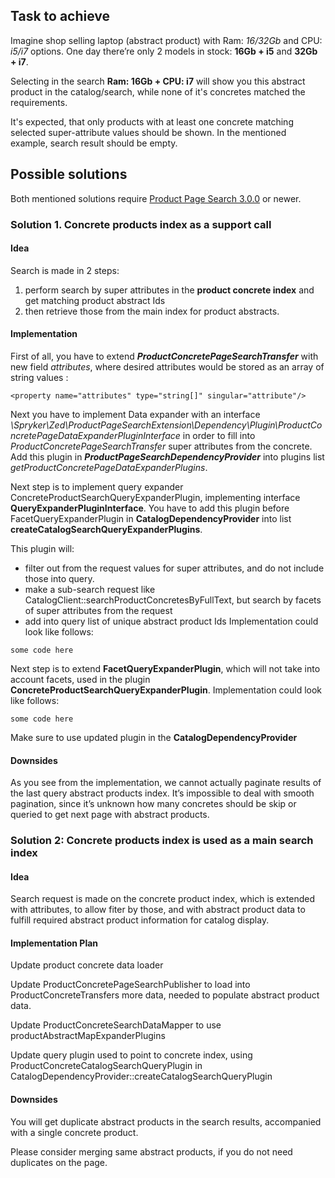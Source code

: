 ## Task to achieve

Imagine shop selling laptop (abstract product) with Ram: *16/32Gb* and CPU: *i5/i7* options. One day there’re only 2 models in stock: **16Gb + i5** and **32Gb + i7**.

Selecting in the search **Ram: 16Gb + CPU: i7** will show you this abstract product in the catalog/search, while none of it's concretes matched the requirements.

It's expected, that only products with at least one concrete matching selected super-attribute values should be shown. In the mentioned example, search result should be empty.

## Possible solutions

Both mentioned solutions require [Product Page Search 3.0.0](https://github.com/spryker/product-page-search/releases/tag/3.0.0) or newer.

### Solution 1. Concrete products index as a support call

#### Idea
Search is made in 2 steps:
1. perform search  by super attributes in the **product concrete index** and get matching product abstract Ids
2. then retrieve those from the main index for product abstracts.

#### Implementation

First of all, you have to extend ***ProductConcretePageSearchTransfer*** with new field *attributes*, where desired attributes would be stored as an array of string values :
```
<property name="attributes" type="string[]" singular="attribute"/>
```
Next you have to implement Data expander with an interface *\Spryker\Zed\ProductPageSearchExtension\Dependency\Plugin\ProductConcretePageDataExpanderPluginInterface* in order to fill into *ProductConcretePageSearchTransfer* super attributes from the concrete. Add this plugin in ***ProductPageSearchDependencyProvider*** into plugins list *getProductConcretePageDataExpanderPlugins*.

Next step is to implement query expander ConcreteProductSearchQueryExpanderPlugin, implementing interface **QueryExpanderPluginInterface**. You have to add this plugin before FacetQueryExpanderPlugin in **CatalogDependencyProvider** into list **createCatalogSearchQueryExpanderPlugins**.

This plugin will:
- filter out from the request  values for super attributes, and do not include those into query.
- make a sub-search request like CatalogClient::searchProductConcretesByFullText, but search by facets of super attributes from the request
 - add into query list of unique abstract product Ids
Implementation could look like follows:
```
some code here
```

Next step is to extend **FacetQueryExpanderPlugin**, which will not take into account facets, used in the plugin **ConcreteProductSearchQueryExpanderPlugin**.
Implementation could look like follows:
```
some code here
```
Make sure to use updated plugin in the **CatalogDependencyProvider**

#### Downsides

As you see from the implementation, we cannot actually paginate results of the last query abstract products index. It’s impossible to deal with smooth pagination, since it’s unknown how many concretes should be skip or queried to get next page with abstract products.


### Solution 2: Concrete products index is used as a main search index

#### Idea
Search request is made on the concrete product index, which is extended with attributes, to allow fiter by those, and with abstract product data to fulfill required abstract product information for catalog display.

#### Implementation Plan

Update product concrete data loader

Update ProductConcretePageSearchPublisher to load into ProductConcreteTransfers more data, needed to populate abstract product data.

Update ProductConcreteSearchDataMapper to use productAbstractMapExpanderPlugins

Update query plugin used to point to concrete index, using ProductConcreteCatalogSearchQueryPlugin in CatalogDependencyProvider::createCatalogSearchQueryPlugin 

#### Downsides

You will get duplicate abstract products in the search results, accompanied with a single concrete product.

Please consider merging same abstract products, if you do not need duplicates on the page.